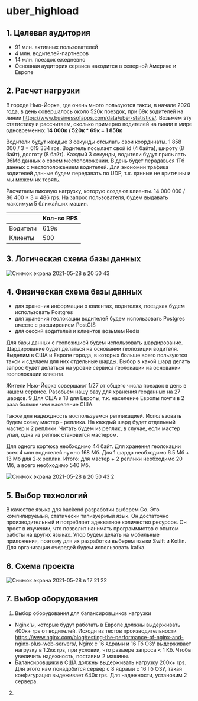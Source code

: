 # uber_highload

## 1. Целевая аудитория
- 91 млн. активных пользователей
- 4 млн. водителей-партнеров
- 14 млн. поездок ежедневно
- Основная аудитория сервиса находится в северной Америке и Европе

## 2. Расчет нагрузки

В городе Нью-Йорке, где очень много пользуются такси, в начале 2020 года, в день совершалось около 520к поездок, при 69к водителей на линии https://www.businessofapps.com/data/uber-statistics/. Возьмем эту статистику и рассчитаем, сколько примерно водителей на линии в мире одновременно:
**14 000к / 520к * 69к = 1 858к**

Водители будут каждые 3 секунды отсылать свои координаты.
1 858 000 / 3 = 619 334 rps.
Водитель посылает свой id (4 байта), широту (8 байт), долготу (8 байт).
Каждый 3 секунды, водители будут присылать 36Мб данных о своем местоположении. В день будет перадавься 1Тб данных с местоположением водителей.
Для экономии трафика водителей данные будем передавать по UDP, т.к. данные не критичны и мы можем их терять.

Расчитаем пиковую нагрузку, которую создают клиенты. 14 000 000 / 86 400 * 3 = 486 rps.
На запрос пользователя, будем выдавать максимум 5 ближайших машин.

|         | Кол-во RPS|
|---------| ----------|
|Водители | 619к      |
|Клиенты  | 500       |

## 3. Логическая схема базы данных
![Снимок экрана 2021-05-28 в 20 50 43](https://user-images.githubusercontent.com/43621139/120025096-d74eea80-bff8-11eb-9b4a-4790ac01f7f4.png)

## 4. Физическая схема базы данных
- для хранения информации о клиентах, водителях, поездках будем использовать Postgres
- для хранения геолокации водителей будем использовать Postgres вместе с расширением PostGIS
- для сессий водителей и клиентов возьмем Redis

Для базы данных с геопозицией будем использовать шардирование. Шардирование будет делаться на основании геопозиции водителя. Выделим в США и Европе города, в которых больше всего пользуются такси и сделаем для них отдельные шарды. Выбор в какой шард делать запрос будет делаться на уровне сервиса геолокации на основании геополокации клиента.

Жители Нью-Йорка совершают 1/27 от общего числа поездок в день в нашем сервисе. Разобьем нашу базу для хранения геоданных на 27 шардов. 9 Для США и 18 для Европы, т.к. население Европы почти в 2 раза больше чем население США.

Также для надеждность воспользуемся репликацией. Использовать будем схему мастер - реплика. На каждый шард будет отдельный мастер и 2 реплики. Читать будем из реплик, в случае, если мастер упал, одна из реплик становится мастером.

Для одного кортежа необходимо 44 байт. Для хранения геолокации всех 4 млн водителей нужно 168 Мб. Для 1 шарда необходимо 6.5 Мб + 13 Мб для 2-х реплик.
Итого: для мастер + 2 реплики необходимо 20 Мб, а всего необходимо 540 Мб.

![Снимок экрана 2021-05-28 в 20 50 43 2](https://user-images.githubusercontent.com/43621139/120025108-dd44cb80-bff8-11eb-8d7b-1558c7082104.png)

## 5. Выбор технологий
В качестве языка для backend разработки выберем Go. Это компилируемый, статически типизуермый язык. Он достаточно производительный и потребляет адекватное количество ресурсов. Он прост в изучении, что позволит нанимать программистов с опытом работы на других языках. Упор будем делать на мобильные приложения, поэтому для их разработки выберем языки Swift и Kotlin. Для организации очередей будем использовать kafka.

## 6. Схема проекта
![Снимок экрана 2021-05-28 в 17 21 22](https://user-images.githubusercontent.com/43621139/119998433-5d5b3900-bfd9-11eb-9850-6e38e8bfc6f1.png)

## 7. Выбор оборудования
1) Выбор оборудования для балансировщиков нагрузки
- Nginx'ы, которые будут работать в Европе должны выдерживать 400к+ rps от водителей. Исходя из тестов производительности https://www.nginx.com/blog/testing-the-performance-of-nginx-and-nginx-plus-web-servers/, Nginx с 16 ядрами и 16 Гб ОЗУ выдерживает нагрузку в 1.2кк rps, при условии, что размере запроса < 1 Кб. Чтобы увеличить надежность, поставим 2 машины.
- Балансировщики в США должны выдерживать нагрузку 200к+ rps. Для этого нам понадобится сервер с 8 ядрами с 16 Гб ОЗУ, такая конфигурация выдеживает 640к rps. Для надежности, установим 2 сервера.
2) 
